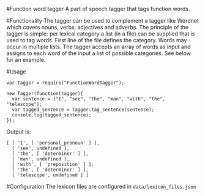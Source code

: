 #Function word tagger
A part of speech tagger that tags function words. 

#Functionality
The tagger can be used to complement a tagger like Wordnet which covers nouns, verbs, adjectives and adverbs. The principle of the tagger is simple: per lexical category a list (in a file) can be supplied that is used to tag words. First line of the file defines the category. Words may occur in multiple lists.
The tagger accepts an array of words as input and assigns to each word of the input a list of possible categories. See below for an example.

#Usage
```
var Tagger = require("FunctionWordTagger");

new Tagger(function(tagger){
  var sentence = ["I", "see", "the", "man", "with", "the", "telescope"];
  var tagged_sentence = tagger.tag_sentence(sentence);
  console.log(tagged_sentence);
});
```
Output is:
```
[ [ 'I', [ 'personal_pronoun' ] ],
  [ 'see', undefined ],
  [ 'the', [ 'determiner' ] ],
  [ 'man', undefined ],
  [ 'with', [ 'preposition' ] ],
  [ 'the', [ 'determiner' ] ],
  [ 'telescope', undefined ] ]
```
#Configuration
The lexicon files are configured in <code>data/lexicon_files.json</code>